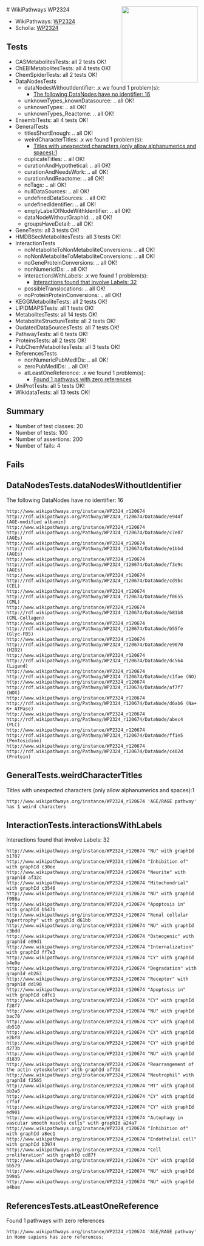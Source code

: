 <img style="float: right; width: 200px" src="https://upload.wikimedia.org/wikipedia/commons/thumb/8/83/Wplogo_with_text_500.png/640px-Wplogo_with_text_500.png" />
# WikiPathways WP2324

* WikiPathways: [WP2324](https://new.wikipathways.org/pathways/WP2324)
* Scholia: [WP2324](https://scholia.toolforge.org/wikipathways/WP2324)
## Tests
* CASMetabolitesTests: all 2 tests OK!
* ChEBIMetabolitesTests: all 4 tests OK!
* ChemSpiderTests: all 2 tests OK!
* DataNodesTests
    * dataNodesWithoutIdentifier: .x we found 1 problem(s):
        * [The following DataNodes have no identifier: 16](#8792c496)
    * unknownTypes_knownDatasource: .. all OK!
    * unknownTypes: .. all OK!
    * unknownTypes_Reactome: .. all OK!
* EnsemblTests: all 4 tests OK!
* GeneralTests
    * titlesShortEnough: .. all OK!
    * weirdCharacterTitles: .x we found 1 problem(s):
        * [Titles with unexpected characters (only allow alphanumerics and spaces):1](#fda87b3f)
    * duplicateTitles: .. all OK!
    * curationAndHypothetical: .. all OK!
    * curationAndNeedsWork: .. all OK!
    * curationAndReactome: .. all OK!
    * noTags: .. all OK!
    * nullDataSources: .. all OK!
    * undefinedDataSources: .. all OK!
    * undefinedIdentifier: .. all OK!
    * emptyLabelOfNodeWithIdentifier: .. all OK!
    * dataNodeWithoutGraphId: .. all OK!
    * groupsHaveDetail: .. all OK!
* GeneTests: all 3 tests OK!
* HMDBSecMetabolitesTests: all 3 tests OK!
* InteractionTests
    * noMetaboliteToNonMetaboliteConversions: .. all OK!
    * noNonMetaboliteToMetaboliteConversions: .. all OK!
    * noGeneProteinConversions: .. all OK!
    * nonNumericIDs: .. all OK!
    * interactionsWithLabels: .x we found 1 problem(s):
        * [Interactions found that involve Labels: 32](#fe97a8f8)
    * possibleTranslocations: .. all OK!
    * noProteinProteinConversions: .. all OK!
* KEGGMetaboliteTests: all 2 tests OK!
* LIPIDMAPSTests: all 1 tests OK!
* MetabolitesTests: all 14 tests OK!
* MetaboliteStructureTests: all 2 tests OK!
* OudatedDataSourcesTests: all 7 tests OK!
* PathwayTests: all 6 tests OK!
* ProteinsTests: all 2 tests OK!
* PubChemMetabolitesTests: all 3 tests OK!
* ReferencesTests
    * nonNumericPubMedIDs: .. all OK!
    * zeroPubMedIDs: .. all OK!
    * atLeastOneReference: .x we found 1 problem(s):
        * [Found 1 pathways with zero references](#35eb778e)
* UniProtTests: all 5 tests OK!
* WikidataTests: all 13 tests OK!


## Summary

* Number of test classes: 20
* Number of tests: 100
* Number of assertions: 200
* Number of fails: 4

## Fails

<a name="8792c496" />

## DataNodesTests.dataNodesWithoutIdentifier

The following DataNodes have no identifier: 16
```
http://www.wikipathways.org/instance/WP2324_r120674 http://rdf.wikipathways.org/Pathway/WP2324_r120674/DataNode/e944f (AGE-modified albumin)
http://www.wikipathways.org/instance/WP2324_r120674 http://rdf.wikipathways.org/Pathway/WP2324_r120674/DataNode/c7e07 (AGEs)
http://www.wikipathways.org/instance/WP2324_r120674 http://rdf.wikipathways.org/Pathway/WP2324_r120674/DataNode/e1bbd (AGEs)
http://www.wikipathways.org/instance/WP2324_r120674 http://rdf.wikipathways.org/Pathway/WP2324_r120674/DataNode/f3e9c (AGEs)
http://www.wikipathways.org/instance/WP2324_r120674 http://rdf.wikipathways.org/Pathway/WP2324_r120674/DataNode/cd9bc (CEL)
http://www.wikipathways.org/instance/WP2324_r120674 http://rdf.wikipathways.org/Pathway/WP2324_r120674/DataNode/f0655 (CML)
http://www.wikipathways.org/instance/WP2324_r120674 http://rdf.wikipathways.org/Pathway/WP2324_r120674/DataNode/b81b8 (CML-Collagen)
http://www.wikipathways.org/instance/WP2324_r120674 http://rdf.wikipathways.org/Pathway/WP2324_r120674/DataNode/b55fe (Glyc-FBS)
http://www.wikipathways.org/instance/WP2324_r120674 http://rdf.wikipathways.org/Pathway/WP2324_r120674/DataNode/e9070 (H2O2)
http://www.wikipathways.org/instance/WP2324_r120674 http://rdf.wikipathways.org/Pathway/WP2324_r120674/DataNode/dc564 (Ligand)
http://www.wikipathways.org/instance/WP2324_r120674 http://rdf.wikipathways.org/Pathway/WP2324_r120674/DataNode/c1fae (NO)
http://www.wikipathways.org/instance/WP2324_r120674 http://rdf.wikipathways.org/Pathway/WP2324_r120674/DataNode/af7f7 (NOX)
http://www.wikipathways.org/instance/WP2324_r120674 http://rdf.wikipathways.org/Pathway/WP2324_r120674/DataNode/d6ab6 (Na+ K+ ATPase)
http://www.wikipathways.org/instance/WP2324_r120674 http://rdf.wikipathways.org/Pathway/WP2324_r120674/DataNode/abec4 (PLC)
http://www.wikipathways.org/instance/WP2324_r120674 http://rdf.wikipathways.org/Pathway/WP2324_r120674/DataNode/ff1e5 (Pentosidine)
http://www.wikipathways.org/instance/WP2324_r120674 http://rdf.wikipathways.org/Pathway/WP2324_r120674/DataNode/c402d (Protein)
```

<a name="fda87b3f" />

## GeneralTests.weirdCharacterTitles

Titles with unexpected characters (only allow alphanumerics and spaces):1
```
http://www.wikipathways.org/instance/WP2324_r120674 'AGE/RAGE pathway' has 1 weird characters
```

<a name="fe97a8f8" />

## InteractionTests.interactionsWithLabels

Interactions found that involve Labels: 32
```
http://www.wikipathways.org/instance/WP2324_r120674 "NU" with graphId b1707
http://www.wikipathways.org/instance/WP2324_r120674 "Inhibition of" with graphId c30ee
http://www.wikipathways.org/instance/WP2324_r120674 "Neurite" with graphId af32c
http://www.wikipathways.org/instance/WP2324_r120674 "Mitochondrial" with graphId c3546
http://www.wikipathways.org/instance/WP2324_r120674 "NU" with graphId f998a
http://www.wikipathways.org/instance/WP2324_r120674 "Apoptosis in" with graphId b547b
http://www.wikipathways.org/instance/WP2324_r120674 "Renal cellular hypertrophy" with graphId d61bb
http://www.wikipathways.org/instance/WP2324_r120674 "NU" with graphId c3bdd
http://www.wikipathways.org/instance/WP2324_r120674 "Osteogenic" with graphId e09d1
http://www.wikipathways.org/instance/WP2324_r120674 "Internalization" with graphId ff7e3
http://www.wikipathways.org/instance/WP2324_r120674 "CY" with graphId b4e0e
http://www.wikipathways.org/instance/WP2324_r120674 "Degradation" with graphId eb263
http://www.wikipathways.org/instance/WP2324_r120674 "Receptor" with graphId dd190
http://www.wikipathways.org/instance/WP2324_r120674 "Apoptosis in" with graphId cdfc1
http://www.wikipathways.org/instance/WP2324_r120674 "CY" with graphId f28f7
http://www.wikipathways.org/instance/WP2324_r120674 "NU" with graphId bac70
http://www.wikipathways.org/instance/WP2324_r120674 "CY" with graphId db510
http://www.wikipathways.org/instance/WP2324_r120674 "CY" with graphId e2bf8
http://www.wikipathways.org/instance/WP2324_r120674 "CY" with graphId d273b
http://www.wikipathways.org/instance/WP2324_r120674 "NU" with graphId d1839
http://www.wikipathways.org/instance/WP2324_r120674 "Rearrangement of the actin cytoskeleton" with graphId af73d
http://www.wikipathways.org/instance/WP2324_r120674 "Neutrophil" with graphId f2565
http://www.wikipathways.org/instance/WP2324_r120674 "MT" with graphId bb3a5
http://www.wikipathways.org/instance/WP2324_r120674 "CY" with graphId c7faf
http://www.wikipathways.org/instance/WP2324_r120674 "CY" with graphId ed901
http://www.wikipathways.org/instance/WP2324_r120674 "Autophagy in vascular smooth muscle cells" with graphId a24a7
http://www.wikipathways.org/instance/WP2324_r120674 "Inhibition of" with graphId a8ec1
http://www.wikipathways.org/instance/WP2324_r120674 "Endothelial cell" with graphId b3974
http://www.wikipathways.org/instance/WP2324_r120674 "Cell proliferation" with graphId cd87f
http://www.wikipathways.org/instance/WP2324_r120674 "CY" with graphId bb579
http://www.wikipathways.org/instance/WP2324_r120674 "NU" with graphId b99a5
http://www.wikipathways.org/instance/WP2324_r120674 "NU" with graphId a4bae
```

<a name="35eb778e" />

## ReferencesTests.atLeastOneReference

Found 1 pathways with zero references
```
http://www.wikipathways.org/instance/WP2324_r120674 'AGE/RAGE pathway' in Homo sapiens has zero references; 
```

